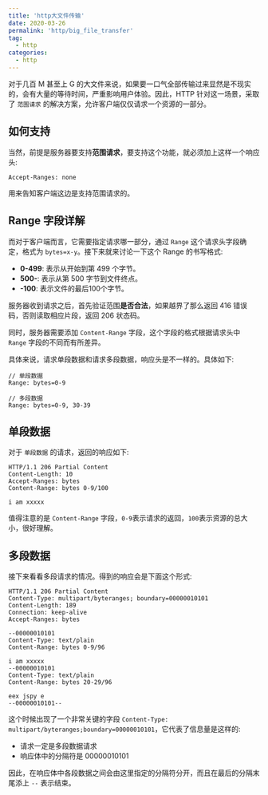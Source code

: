 ```yaml
---
title: 'http大文件传输'
date: 2020-03-26
permalink: 'http/big_file_transfer'
tag:
  - http
categories:
  - http
---
```


对于几百 M 甚至上 G 的大文件来说，如果要一口气全部传输过来显然是不现实的，会有大量的等待时间，严重影响用户体验。因此，HTTP 针对这一场景，采取了 `范围请求` 的解决方案，允许客户端仅仅请求一个资源的一部分。

## 如何支持

当然，前提是服务器要支持**范围请求**，要支持这个功能，就必须加上这样一个响应头:

```
Accept-Ranges: none
```

用来告知客户端这边是支持范围请求的。

## Range 字段详解

而对于客户端而言，它需要指定请求哪一部分，通过 `Range` 这个请求头字段确定，格式为 `bytes=x-y`。接下来就来讨论一下这个 Range 的书写格式:

- **0-499**: 表示从开始到第 499 个字节。
- **500-**: 表示从第 500 字节到文件终点。
- **-100**: 表示文件的最后100个字节。

服务器收到请求之后，首先验证范围**是否合法**，如果越界了那么返回 416 错误码，否则读取相应片段，返回 206 状态码。

同时，服务器需要添加 `Content-Range` 字段，这个字段的格式根据请求头中 `Range` 字段的不同而有所差异。

具体来说，请求单段数据和请求多段数据，响应头是不一样的。具体如下:

```
// 单段数据
Range: bytes=0-9

// 多段数据
Range: bytes=0-9, 30-39
```

## 单段数据

对于 `单段数据` 的请求，返回的响应如下:

```
HTTP/1.1 206 Partial Content
Content-Length: 10
Accept-Ranges: bytes
Content-Range: bytes 0-9/100

i am xxxxx
```

值得注意的是 `Content-Range` 字段，`0-9`表示请求的返回，`100`表示资源的总大小，很好理解。

## 多段数据

接下来看看多段请求的情况。得到的响应会是下面这个形式:

```
HTTP/1.1 206 Partial Content
Content-Type: multipart/byteranges; boundary=00000010101
Content-Length: 189
Connection: keep-alive
Accept-Ranges: bytes

--00000010101
Content-Type: text/plain
Content-Range: bytes 0-9/96

i am xxxxx
--00000010101
Content-Type: text/plain
Content-Range: bytes 20-29/96

eex jspy e
--00000010101--
```

这个时候出现了一个非常关键的字段 `Content-Type: multipart/byteranges;boundary=00000010101`，它代表了信息量是这样的:

- 请求一定是多段数据请求
- 响应体中的分隔符是 00000010101

因此，在响应体中各段数据之间会由这里指定的分隔符分开，而且在最后的分隔末尾添上 `--` 表示结束。
